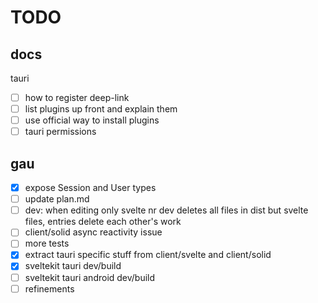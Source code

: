 # TODO

## docs

tauri

- [ ] how to register deep-link
- [ ] list plugins up front and explain them
- [ ] use official way to install plugins
- [ ] tauri permissions

## gau

- [x] expose Session and User types
- [ ] update plan.md
- [ ] dev: when editing only svelte nr dev deletes all files in dist but svelte files, entries delete each other's work
- [ ] client/solid async reactivity issue
- [ ] more tests
- [x] extract tauri specific stuff from client/svelte and client/solid
- [x] sveltekit tauri dev/build
- [ ] sveltekit tauri android dev/build
- [ ] refinements
